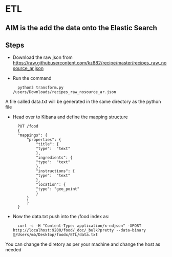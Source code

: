 # ETL

## AIM is the add the data onto the Elastic Search

## Steps
* Download the raw json from https://raw.githubusercontent.com/kz882/recipe/master/recipes_raw_nosource_ar.json
* Run the command

		python3 transform.py /users/Downloads/recipes_raw_nosource_ar.json

A file called data.txt will be generated in the same directory as the python file

* Head over to Kibana and define the mapping structure

		PUT /food
		{
		"mappings": {
			"properties": {
				"title": {
				"type":  "text"
				},
				"ingredients": {
				"type":  "text"
				},
				"instructions": {
				"type":  "text"
				},
				"location": {
				"type": "geo_point"
				}
			}
			}
		}
	
* Now the data.txt push into the /food index as: 

		curl -s -H "Content-Type: application/x-ndjson" -XPOST http://localhost:9200/food/_doc/_bulk?pretty --data-binary @/Users/mb/Desktop/foodx/ETL/data.txt

You can change the diretory as per your machine and change the host as needed